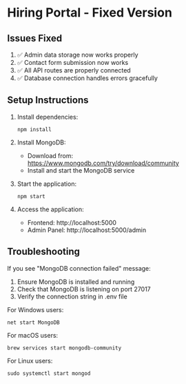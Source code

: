 # Hiring Portal - Fixed Version

## Issues Fixed
1. ✅ Admin data storage now works properly
2. ✅ Contact form submission now works
3. ✅ All API routes are properly connected
4. ✅ Database connection handles errors gracefully

## Setup Instructions

1. Install dependencies:
   ```
   npm install
   ```

2. Install MongoDB:
   - Download from: https://www.mongodb.com/try/download/community
   - Install and start the MongoDB service

3. Start the application:
   ```
   npm start
   ```

4. Access the application:
   - Frontend: http://localhost:5000
   - Admin Panel: http://localhost:5000/admin

## Troubleshooting

If you see "MongoDB connection failed" message:
1. Ensure MongoDB is installed and running
2. Check that MongoDB is listening on port 27017
3. Verify the connection string in .env file

For Windows users:
```
net start MongoDB
```

For macOS users:
```
brew services start mongodb-community
```

For Linux users:
```
sudo systemctl start mongod
```
